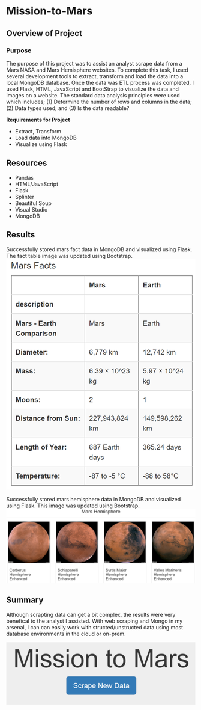 # Mission-to-Mars

## Overview of Project

### Purpose
The purpose of this project was to assist an analyst scrape data from a Mars NASA and Mars Hemisphere websites.  To complete this task, I used several development tools to extract, transform and load the data into a local MongoDB database.  Once the data was ETL process was completed, I used Flask, HTML, JavaScript and BootStrap to visualize the data and images on a website.  The standard data analysis principles were used which includes; (1) Determine the number of rows and columns in the data; (2) Data types used; and (3) Is the data readable?

__Requirements for Project__
- Extract, Transform
- Load data into MongoDB
- Visualize using Flask

## Resources

- Pandas
- HTML/JavaScript
- Flask
- Splinter
- Beautiful Soup
- Visual Studio
- MongoDB

  
## Results
Successfully stored mars fact data in MongoDB and visualized using Flask.  The fact table image was updated using Bootstrap.
![Mars Fact Table](https://github.com/SheaButta/Mission-to-Mars/blob/main/images/Mars_factsheet_table.PNG)

Successfully stored mars hemisphere data in MongoDB and visualized using Flask.  This image was updated using Bootstrap.
![Mars Hemispheres](https://github.com/SheaButta/Mission-to-Mars/blob/main/images/Mars_hemisphere_Images.PNG)


## Summary
Although scrapting data can get a bit complex, the results were very benefical to the analyst I assisted. With web scraping and Mongo in my arsenal, I can can easily work with structed/unstructed data using most database environments in the cloud or on-prem.  


![](https://github.com/SheaButta/Mission-to-Mars/blob/main/images/Mission-to-Mars_title.PNG)

 
    
 
 
 
 
 
